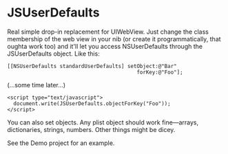 # JSUserDefaults

Real simple drop-in replacement for UIWebView. Just change the class membership of the web view in your nib (or create it programmatically, that oughta work too) and it'll let you access NSUserDefaults through the JSUserDefaults object. Like this:

    [[NSUserDefaults standardUserDefaults] setObject:@"Bar"
                                              forKey:@"Foo"];

(...some time later...)

    <script type="text/javascript">
      document.write(JSUserDefaults.objectForKey("Foo"));
    </script>

You can also set objects. Any plist object should work fine—arrays, dictionaries, strings, numbers. Other things might be dicey.

See the Demo project for an example.
